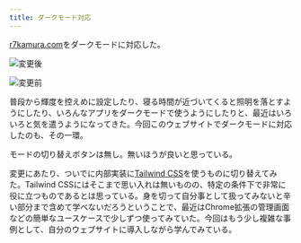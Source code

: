 ```yaml
---
title: ダークモード対応
---
```

[r7kamura.com](https://r7kamura.com/)をダークモードに対応した。

![](https://lh4.googleusercontent.com/pUmediNNK0DikgmqljCk9YOq13Qt81FUIPuoRDKiNFZRDGNndfCwIY_hfHn3NeTY65OLk2hyX2cIFxLJafoV9hJ3x2NslTFve6qORlBYiXE-u-zHpNRFYVqjIwZgcANNNP8EGo17Rq0g43PtY6VX5A "変更後")

![](https://lh5.googleusercontent.com/y2tD7F0NkJoLSTmjkLL9SFB54Ml3MsiSpaG0gocJpRaUEW8TxJImRLs_yk-ATtxNa3W81vpAAt8PYbLBdQrZBl6yXAuwEm9oT3A7-TuLUybTufFEVwBhShOSk5nrSZ5CY-QkTNGCN-yqPP8l76wnpA "変更前")

普段から輝度を控えめに設定したり、寝る時間が近づいてくると照明を落とすようにしたり、いろんなアプリをダークモードで使うようにしたりと、最近はいろいろと気を遣うようになってきた。今回このウェブサイトでダークモードに対応したのも、その一環。

モードの切り替えボタンは無し。無いほうが良いと思っている。

変更にあたり、ついでに内部実装に[Tailwind CSS](https://tailwindcss.com/)を使うものに切り替えてみた。Tailwind CSSにはそこまで思い入れは無いものの、特定の条件下で非常に役に立つものであるとは思っている。身を切って自分事として扱ってみないと辛い部分まで含めて学べないだろうということで、最近はChrome拡張の管理画面などの簡単なユースケースで少しずつ使ってみていた。今回はもう少し複雑な事例として、自分のウェブサイトに導入しながら学んでみている。
